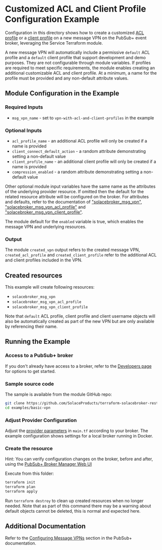 # Customized ACL and Client Profile Configuration Example

Configuration in this directory shows how to create a customized [ACL profile](https://docs.solace.com/Security/Granting-Clients-Access.htm) or a [client profile](https://docs.solace.com/Security/Assigning-Client-Profiles.htm) on a new message VPN on the PubSub+ event broker, leveraging the Service Terraform module.

A new message VPN will automatically include a permissive `default` ACL profile and a `default` client profile that support development and demo purposes. They are not configurable through module variables. If profiles are required to meet specific requirements, the module enables creating an additional customizable ACL and client profile. At a minimum, a name for the profile must be provided and any non-default attribute values.

## Module Configuration in the Example

### Required Inputs

* `msg_vpn_name` - set to `vpn-with-acl-and-client-profiles` in the example

### Optional Inputs

* `acl_profile_name` - an additional ACL profile will only be created if a name is provided
* `client_connect_default_action` - a random attribute demonstrating setting a non-default value
* `client_profile_name` - an additional client profile will only be created if a name is provided
* `compression_enabled` - a random attribute demonstrating setting a non-default value

Other optional module input variables have the same name as the attributes of the underlying provider resource. If omitted then the default for the related resource attribute will be configured on the broker. For attributes and defaults, refer to the documentation of ["solacebroker_msg_vpn"](https://registry.terraform.io/providers/SolaceProducts/solacebroker/latest/docs/resources/msg_vpn#optional), ["solacebroker_msg_vpn_acl_profile"](https://registry.terraform.io/providers/SolaceProducts/solacebroker/latest/docs/resources/msg_vpn_acl_profile#optional) and ["solacebroker_msg_vpn_client_profile"](https://registry.terraform.io/providers/SolaceProducts/solacebroker/latest/docs/resources/msg_vpn_client_profile#optional).

The module default for the `enabled` variable is true, which enables the message VPN and underlying resources.

### Output

The module `created_vpn` output refers to the created message VPN, `created_acl_profile` and `created_client_profile` refer to the additional ACL and client profiles included in the VPN.

## Created resources

This example will create following resources:

* `solacebroker_msg_vpn`
* `solacebroker_msg_vpn_acl_profile`
* `solacebroker_msg_vpn_client_profile`

Note that `default` ACL profile, client profile and client username objects will also be automatically created as part of the new VPN but are only available by referencing their name.

## Running the Example

### Access to a PubSub+ broker

If you don't already have access to a broker, refer to the [Developers page](https://www.solace.dev/) for options to get started.

### Sample source code

The sample is available from the module GitHub repo:

```bash
git clone https://github.com/SolaceProducts/terraform-solacebroker-rest-delivery.git
cd examples/basic-vpn
```

### Adjust Provider Configuration

Adjust the [provider parameters](https://registry.terraform.io/providers/SolaceProducts/solacebroker/latest/docs#schema) in `main.tf` according to your broker. The example configuration shows settings for a local broker running in Docker.

### Create the resource

Hint: You can verify configuration changes on the broker, before and after, using the [PubSub+ Broker Manager Web UI](https://docs.solace.com/Admin/Broker-Manager/PubSub-Manager-Overview.htm)

Execute from this folder:

```bash
terraform init
terraform plan
terraform apply
```

Run `terraform destroy` to clean up created resources when no longer needed. Note that as part of this command there may be a warning about default objects cannot be deleted, this is normal and expected here.

## Additional Documentation

Refer to the [Configuring Message VPNs](https://docs.solace.com/Features/VPN/Configuring-VPNs.htm) section in the PubSub+ documentation.
